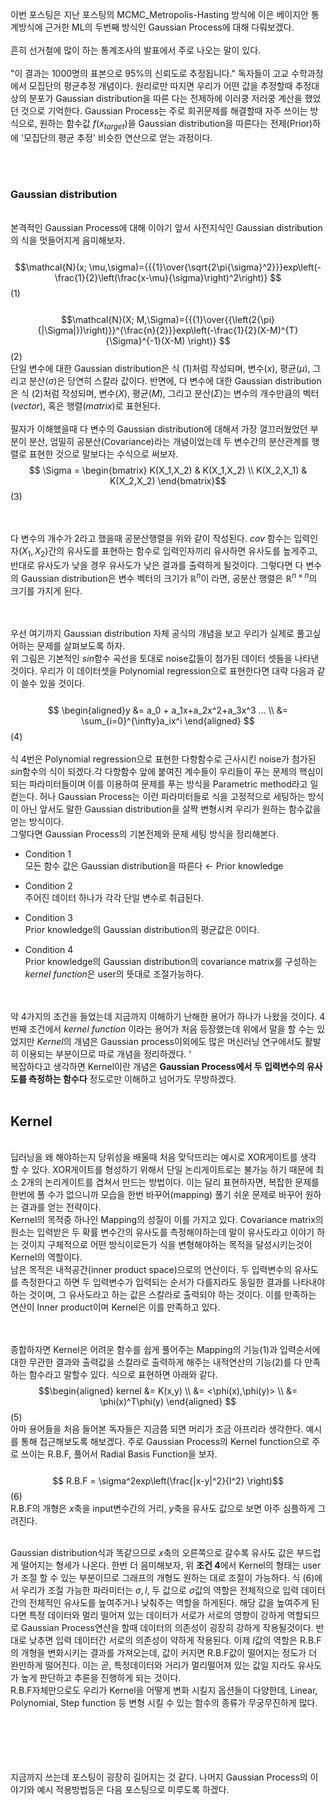 이번 포스팅은 지난 포스팅의 MCMC_Metropolis-Hasting 방식에 이은 베이지안 통계방식에 근거한 ML의 두번째 방식인 Gaussian Process에 대해 다뤄보겠다.
<br/><br/>
흔히 선거철에 많이 하는 통계조사의 발표에서 주로 나오는 말이 있다. 
<br/><br/> "이 결과는 1000명의 표본으로 95%의 신뢰도로 추정됩니다." 독자들이 고교 수학과정에서 모집단의 평균추정 개념이다. 원리로만 따지면 우리가 어떤 값을 추정할때 추정대상의 분포가 Gaussian distribution을 따른 다는 전제하에 이러쿵 저러쿵 계산을 했었던 것으로 기억한다. Gaussian Process는 주로 회귀문제를 해결할때 자주 쓰이는 방식으로, 원하는 함수값 $f(x_{target})$을 Gaussian distribution을 따른다는 전제(Prior)하에 '모집단의 평균 추정' 비슷한 연산으로 얻는 과정이다.

<br/><br/> 
### Gaussian distribution
<br/> 본격적인 Gaussian Process에 대해 이야기 앞서 사전지식인 Gaussian distribution의 식을 멋들어지게 음미해보자.
<br/><br/>
$$\mathcal{N}(x; \mu,\sigma)={{{1}\over{\sqrt{2\pi{\sigma}^2}}}exp\left(-\frac{1}{2}\left(\frac{x-\mu}{\sigma}\right)^2\right)} $$(1)
<br/><br/>
$$\mathcal{N}(X; M,\Sigma)={{{1}\over{{\left(2{\pi}{|\Sigma|})\right)}}^{\frac{n}{2}}}exp\left(-\frac{1}{2}(X-M)^{T}{\Sigma}^{-1}(X-M)    \right)} $$(2)
<br/>
단일 변수에 대한 Gaussian distribution은 식 (1)처럼 작성되며, 변수($x$), 평균($\mu$), 그리고 분산($\sigma$)은 당연히 스칼라 값이다. 반면에, 다 변수에 대한 Gaussian distribution은 식 (2)처럼 작성되며, 변수($X$), 평균($M$), 그리고 분산($\Sigma$)는 변수의 개수만큼의 벡터($vector$), 혹은 행렬($matrix$)로 표현된다. 
<br/><br/>
필자가 이해했을때 다 변수의 Gaussian distribution에 대해서 가장 껄끄러웠었던 부분이 분산, 엄밀히 공분산(Covariance)라는 개념이었는데 두 변수간의 분산관계를 행렬로 표현한 것으로 말보다는 수식으로 써보자.
<br/>
$$ \Sigma = \begin{bmatrix} K(X_1,X_2) & K(X_1,X_2)  \\
                            K(X_2,X_1) & K(X_2,X_2)  \end{bmatrix}$$(3)
                             
<br/><br/> 다 변수의 개수가 2라고 했을때 공분산행렬을 위와 같이 작성된다. $cov$ 함수는 입력인자($X_1, X_2$)간의 유사도를 표현하는 함수로 입력인자끼리 유사하면 유사도를 높게주고, 반대로 유사도가 낮을 경우 유사도가 낮은 결과를 출력하게 될것이다. 그렇다면 다 변수의 Gaussian distribution은 변수 벡터의 크기가 $\mathbb{R}^n$이 라면, 공분산 행렬은 $\mathbb{R}^{n\times n}$의 크기를 가지게 된다. 

<br/><br/> 우선 여기까지 Gaussian distribution 자체 공식의 개념을 보고 우리가 실제로 풀고싶어하는 문제를 살펴보도록 하자.
<br/> 위 그림은 기본적인 $sin$함수 곡선을 토대로 noise값들이 첨가된 데이터 셋들을 나타낸 것이다. 우리가 이 데이터셋을 Polynomial regression으로 표현한다면 대략 다음과 같이 쓸수 있을 것이다. 
<br/><br/>
$$ \begin{aligned}y &= a_0 + a_1x+a_2x^2+a_3x^3 ... \\
    &= \sum_{i=0}^{\infty}a_ix^i     \end{aligned} $$(4)
<br/><br/> 식 4번은 Polynomial regression으로 표현한 다항함수로 근사시킨 noise가 첨가된 $sin$함수의 식이 되겠다.각 다항함수 앞에 붙여진 계수들이 우리들이 푸는 문제의 핵심이 되는 파라미터들이며 이를 이용하여 문제를 푸는 방식을 Parametric method라고 일컫는다. 허나 Gaussian Process는 이런 파라미터들로 식을 고정적으로 세팅하는 방식이 아닌 앞서도 말한 Gaussian distribution을 살짝 변형시켜 우리가 원하는 함수값을 얻는 방식이다. 
<br/> 그렇다면 Gaussian Process의 기본전제와 문제 세팅 방식을 정리해본다.
<br/>

* Condition 1
<br/> 모든 함수 값은 Gaussian distribution을 따른다 $\leftarrow$ Prior knowledge

* Condition 2
<br/> 주어진 데이터 하나가 각각 단일 변수로 취급된다.

* Condition 3
<br/> Prior knowledge의 Gaussian distribution의 평균값은 0이다. 

* Condition 4
<br/> Prior knowledge의 Gaussian distribution의 covariance matrix를 구성하는 *kernel function*은 user의 뜻대로 조절가능하다. 
 
<br/><br/> 약 4가지의 조건을 들었는데 지금까지 이해하기 난해한 용어가 하나가 나왔을 것이다. 4번째 조건에서 *kernel function* 이라는 용어가 처음 등장했는데 위에서 말을 할 수는 있었지만 *Kernel*의 개념은 Gaussian process이외에도 많은 머신러닝 연구에서도 활발히 이용되는 부분이므로 따로 개념을 정리하겠다. '
<br/>복잡하다고 생각하면 Kernel이란 개념은 **Gaussian Process에서 두 입력변수의 유사도를 측정하는 함수다** 정도로만 이해하고 넘어가도 무방하겠다.
<br/><br/>
## Kernel
<br/> 딥러닝을 왜 해야하는지 당위성을 배울때 처음 맞닥뜨리는 예시로 XOR게이트를 생각 할 수 있다. XOR게이트를 형성하기 위해서 단일 논리게이트로는 불가능 하기 때문에 최소 2개의 논리게이트를 겹쳐서 만드는 방법이다. 이는 달리 표현하자면, 복잡한 문제를 한번에 풀 수가 없으니까 모습을 한번 바꾸어(mapping) 풀기 쉬운 문제로 바꾸어 원하는 결과를 얻는 전략이다. 
<br/> Kernel의 목적중 하나인 Mapping의 성질이 이를 가지고 있다. Covariance matrix의 원소는 입력받은 두 확률 변수간의 유사도를 측정해야하는데 말이 유사도라고 이야기 하는 것이지 구체적으로 어떤 방식이로든가 식을 변형해야하는 목적을 달성시키는것이 Kernel의 역할이다.
<br/> 남은 목적은 내적공간(inner product space)으로의 연산이다. 두 입력변수의 유사도를 측정한다고 하면 두 입력변수가 입력되는 순서가 다를지라도 동일한 결과를 나타내야 하는 것이며, 그 유사도라고 하는 값은 스칼라로 출력되야 하는 것이다. 이를 만족하는 연산이 Inner product이며 Kernel은 이를 만족하고 있다.

<br/><br/> 종합하자면 Kernel은 어려운 함수를 쉽게 풀어주는 Mapping의 기능($1$)과 입력순서에 대한 무관한 결과와 출력값을 스칼라로 출력하게 해주는 내적연산의 기능($2$)를 다 만족하는 함수라고 말할수 있다. 식으로 표현하면 아래와 같다.
<br/>
$$\begin{aligned} kernel &= K(x,y) \\
    &= <\phi(x),\phi(y)>   \\
    &= \phi(x)^T\phi(y)     \end{aligned}  $$(5)
<br/> 아마 용어들을 처음 들어본 독자들은 지금쯤 되면 머리가 조금 아프리라 생각한다. 예시를 통해 접근해보도록 해보겠다. 주로 Gaussian Process의 Kernel function으로 주로 쓰이는 R.B.F, 풀어서 Radial Basis Function을 보자.
<br/><br/>
$$ R.B.F = \sigma^2exp\left(\frac{|x-y|^2}{l^2} \right)$$(6)
<br/> R.B.F의 개형은 $x$축을 input변수간의 거리, $y$축을 유사도 값으로 보면 아주 심플하게 그려진다.

<br/> Gaussian distribution식과 똑같으므로 $x$축의 오른쪽으로 갈수록 유사도 값은 부드럽게 떨어지는 형세가 나온다. 한번 더 음미해보자, 위 **조건 4**에서 Kernel의 형태는 user가 조절 할 수 있는 부분이므로 그래프의 개형도 원하는 대로 조절이 가능하다. 식 (6)에서 우리가 조절 가능한 파라미터는 $\sigma, l$, 두 값으로 $\sigma$값의 역할은 전체적으로 입력 데이터간의 전체적인 유사도를 높여주거나 낮춰주는 역할을 하게된다. 해당 값을 높여주게 된다면 특정 데이터와 멀리 떨어져 있는 데이터가 서로가 서로의 영향이 강하게 역할되므로 Gaussian Process연산을 할때 데이터의 의존성이 굉장히 강하게 작용될것이다. 반대로 낮추면 입력 데이터간 서로의 의존성이 약하게 작용된다. 이제 $l$값의 역할은 R.B.F의 개형을 변화시키는 결과를 가져오는데, 값이 커지면 R.B.F값이 떨어지는 정도가 더 완만하게 떨어진다. 이는 곧, 특정데이터와 거리가 멀리떨어져 있는 값일 지라도 유사도가 높게 판단하고 추론을 진행하게 되는 것이다. 
<br/> R.B.F자체만으로도 우리가 Kernel을 어떻게 변화 시킬지 옵션들이 다양한데, Linear, Polynomial, Step function 등 변형 시킬 수 있는 함수의 종류가 무궁무진하게 많다.

<br/><br/><br/>
<br/><br/> 지금까지 쓰는데 포스팅이 굉장히 길어지는 것 같다. 나머지 Gaussian Process의 이야기와 예시 적용방법등은 다음 포스팅으로 미루도록 하겠다.
